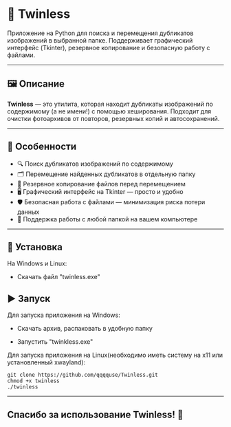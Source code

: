 # 🧹 Twinless

Приложение на Python для поиска и перемещения дубликатов изображений в выбранной папке. Поддерживает графический интерфейс (Tkinter), резервное копирование и безопасную работу с файлами.

---

## 🖼️ Описание

**Twinless** — это утилита, которая находит дубликаты изображений по содержимому (а не имени!) с помощью хеширования. Подходит для очистки фотоархивов от повторов, резервных копий и автосохранений.

---

## 📌 Особенности

- 🔍 Поиск дубликатов изображений по содержимому
- 🗂 Перемещение найденных дубликатов в отдельную папку
- 💾 Резервное копирование файлов перед перемещением
- 🖥 Графический интерфейс на Tkinter — просто и удобно
- 🛡 Безопасная работа с файлами — минимизация риска потери данных
- 📁 Поддержка работы с любой папкой на вашем компьютере

---

## 🚀 Установка

На Windows и Linux:

- Скачать файл "twinless.exe"

## ▶️ Запуск

Для запуска приложения на Windows:

- Скачать архив, распаковать в удобную папку

- Запустить "twinkless.exe"

Для запуска приложения на Linux(необходимо иметь систему на x11 или установленный xwayland):

	git clone https://github.com/qqqquse/Twinless.git
	chmod +x twinless
	./twinless

---

## Спасибо за использование Twinless! 🎉
